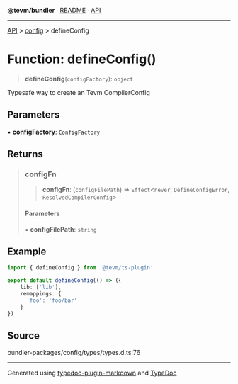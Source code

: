 **@tevm/bundler** ∙ [README](../../README.md) ∙ [API](../../API.md)

***

[API](../../API.md) > [config](../README.md) > defineConfig

# Function: defineConfig()

> **defineConfig**(`configFactory`): `object`

Typesafe way to create an Tevm CompilerConfig

## Parameters

▪ **configFactory**: `ConfigFactory`

## Returns

> ### configFn
>
> > **configFn**: (`configFilePath`) => `Effect`\<`never`, `DefineConfigError`, `ResolvedCompilerConfig`\>
>
> #### Parameters
>
> ▪ **configFilePath**: `string`
>

## Example

```ts
import { defineConfig } from '@tevm/ts-plugin'

export default defineConfig(() => ({
	lib: ['lib'],
	remappings: {
	  'foo': 'foo/bar'
	}
})
```

## Source

bundler-packages/config/types/types.d.ts:76

***
Generated using [typedoc-plugin-markdown](https://www.npmjs.com/package/typedoc-plugin-markdown) and [TypeDoc](https://typedoc.org/)
